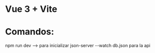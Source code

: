 # Vue 3 + Vite


# Comandos:
npm run dev --> para inicializar
json-server --watch db.json para la api


